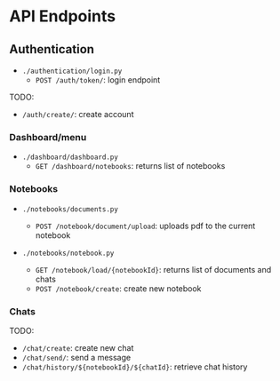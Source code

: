 # API Endpoints

## Authentication
- `./authentication/login.py`
    - `POST /auth/token/`: login endpoint

TODO:
- `/auth/create/`: create account

### Dashboard/menu
- `./dashboard/dashboard.py`
    - `GET /dashboard/notebooks`: returns list of notebooks

### Notebooks
- `./notebooks/documents.py`
    - `POST /notebook/document/upload`: uploads pdf to the current notebook

- `./notebooks/notebook.py`
    - `GET /notebook/load/{notebookId}`: returns list of documents and chats
    - `POST /notebook/create`: create new notebook

### Chats
TODO:
- `/chat/create`: create new chat
- `/chat/send/`: send a message
- `/chat/history/${notebookId}/${chatId}`: retrieve chat history
